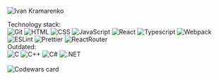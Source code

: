 ![Ivan Kramarenko](https://user-images.githubusercontent.com/81351460/194733640-cce32534-9a5a-45e8-a6b0-55c3079274ea.png)

Technology stack:
<br/>
![Git](https://img.shields.io/badge/-Git-F05032?logo=git&logoColor=white&style=for-the-badge)
![HTML](https://img.shields.io/badge/-HTML5-E34F26?logo=html5&logoColor=white&style=for-the-badge)
![CSS](https://img.shields.io/badge/-CSS-1572B6?logo=html5&logoColor=white&style=for-the-badge)
![JavaScript](https://img.shields.io/badge/-JavaScript-F7DF1E?logo=JavaScript&logoColor=white&style=for-the-badge)
![React](https://img.shields.io/badge/-ReactJs-61DAFB?logo=react&logoColor=white&style=for-the-badge)
![Typescript](https://img.shields.io/badge/-TypeScript-3178C6?logo=typescript&logoColor=white&style=for-the-badge)
![Webpack](https://img.shields.io/badge/-Webpack-8DD6F9?logo=webpack&logoColor=white&style=for-the-badge)
![ESLint](https://img.shields.io/badge/-ESLint-4B32C3?logo=eslint&logoColor=white&style=for-the-badge)
![Prettier](https://img.shields.io/badge/-Prettier-F7B93E?logo=Prettier&logoColor=white&style=for-the-badge)
![ReactRouter](https://img.shields.io/badge/-ReactRouter-CA4245?logo=ReactRouter&logoColor=white&style=for-the-badge)
<br/>
Outdated:
<br/>
![C](https://img.shields.io/badge/-C-A8B9CC?logo=C&logoColor=white&style=for-the-badge)
![C++](https://img.shields.io/badge/-C++-00599C?logo=Cplusplus&logoColor=white&style=for-the-badge)
![C#](https://img.shields.io/badge/-C%20SHARP-239120?logo=Csharp&logoColor=white&style=for-the-badge)
![.NET](https://img.shields.io/badge/-.net-512BD4?logo=.net&logoColor=white&style=for-the-badge)
<br/>
<br/>
![Codewars card](https://www.codewars.com/users/ivan-kramarenko/badges/large?theme=light)
